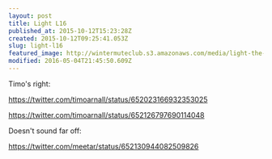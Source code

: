 ```yaml
---
layout: post
title: Light L16
published_at: 2015-10-12T15:23:28Z
created: 2015-10-12T09:25:41.053Z
slug: light-l16
featured_image: http://wintermuteclub.s3.amazonaws.com/media/light-the-verge.jpg
modified: 2016-05-04T21:45:50.609Z
---
```

Timo's right:

https://twitter.com/timoarnall/status/652023166932353025

https://twitter.com/timoarnall/status/652126797690114048

Doesn't sound far off:

https://twitter.com/meetar/status/652130944082509826
